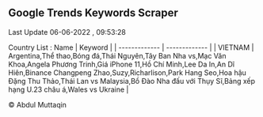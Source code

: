 

## Google Trends Keywords Scraper 
 
Last Update 06-06-2022 , 09:53:28

Country List :
 Name  | Keyword |
| ------------- | ------------- |
| VIETNAM | Argentina,Thể thao,Bóng đá,Thái Nguyên,Tây Ban Nha vs,Mạc Văn Khoa,Angela Phương Trinh,Giá iPhone 11,Hồ Chí Minh,Lee Da In,An Dĩ Hiên,Binance Changpeng Zhao,Suzy,Richarlison,Park Hang Seo,Hoa hậu Đặng Thu Thảo,Thái Lan vs Malaysia,Bồ Đào Nha đấu với Thụy Sĩ,Bảng xếp hạng U.23 châu á,Wales vs Ukraine |



© Abdul Muttaqin 
